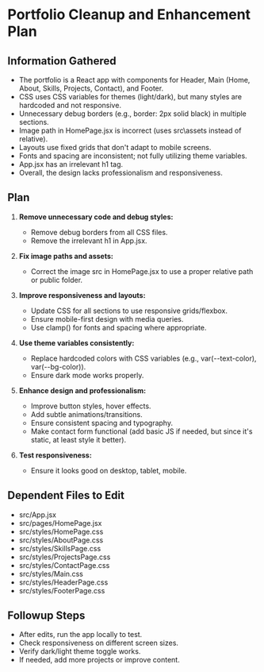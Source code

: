 # Portfolio Cleanup and Enhancement Plan

## Information Gathered
- The portfolio is a React app with components for Header, Main (Home, About, Skills, Projects, Contact), and Footer.
- CSS uses CSS variables for themes (light/dark), but many styles are hardcoded and not responsive.
- Unnecessary debug borders (e.g., border: 2px solid black) in multiple sections.
- Image path in HomePage.jsx is incorrect (uses src\assets instead of relative).
- Layouts use fixed grids that don't adapt to mobile screens.
- Fonts and spacing are inconsistent; not fully utilizing theme variables.
- App.jsx has an irrelevant h1 tag.
- Overall, the design lacks professionalism and responsiveness.

## Plan
1. **Remove unnecessary code and debug styles:**
   - Remove debug borders from all CSS files.
   - Remove the irrelevant h1 in App.jsx.

2. **Fix image paths and assets:**
   - Correct the image src in HomePage.jsx to use a proper relative path or public folder.

3. **Improve responsiveness and layouts:**
   - Update CSS for all sections to use responsive grids/flexbox.
   - Ensure mobile-first design with media queries.
   - Use clamp() for fonts and spacing where appropriate.

4. **Use theme variables consistently:**
   - Replace hardcoded colors with CSS variables (e.g., var(--text-color), var(--bg-color)).
   - Ensure dark mode works properly.

5. **Enhance design and professionalism:**
   - Improve button styles, hover effects.
   - Add subtle animations/transitions.
   - Ensure consistent spacing and typography.
   - Make contact form functional (add basic JS if needed, but since it's static, at least style it better).

6. **Test responsiveness:**
   - Ensure it looks good on desktop, tablet, mobile.

## Dependent Files to Edit
- src/App.jsx
- src/pages/HomePage.jsx
- src/styles/HomePage.css
- src/styles/AboutPage.css
- src/styles/SkillsPage.css
- src/styles/ProjectsPage.css
- src/styles/ContactPage.css
- src/styles/Main.css
- src/styles/HeaderPage.css
- src/styles/FooterPage.css

## Followup Steps
- After edits, run the app locally to test.
- Check responsiveness on different screen sizes.
- Verify dark/light theme toggle works.
- If needed, add more projects or improve content.
